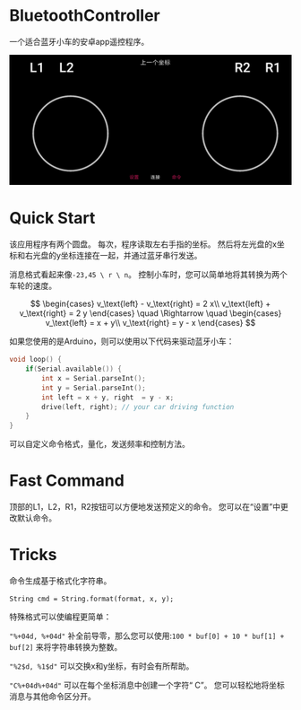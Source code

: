 # BluetoothController

一个适合蓝牙小车的安卓app遥控程序。

![](fig.png)

# Quick Start

该应用程序有两个圆盘。 每次，程序读取左右手指的坐标。 然后将左光盘的x坐标和右光盘的y坐标连接在一起，并通过蓝牙串行发送。

消息格式看起来像`-23,45 \ r \ n`。 控制小车时，您可以简单地将其转换为两个车轮的速度。

$$
\begin{cases}
v_\text{left} - v_\text{right} = 2 x\\
v_\text{left} + v_\text{right} = 2 y
\end{cases}
\quad
\Rightarrow
\quad
\begin{cases}
v_\text{left} = x + y\\
v_\text{right} = y - x
\end{cases}
$$

如果您使用的是Arduino，则可以使用以下代码来驱动蓝牙小车：
```c++
void loop() {
    if(Serial.available()) {
        int x = Serial.parseInt();
        int y = Serial.parseInt();
        int left = x + y, right  = y - x;
        drive(left, right); // your car driving function
    }
}
```

可以自定义命令格式，量化，发送频率和控制方法。

# Fast Command
顶部的L1，L2，R1，R2按钮可以方便地发送预定义的命令。 您可以在“设置”中更改默认命令。

# Tricks

命令生成基于格式化字符串。
```
String cmd = String.format(format, x, y);
```

特殊格式可以使编程更简单：

`"%+04d, %+04d"` 补全前导零，那么您可以使用:```100 * buf[0] + 10 * buf[1] + buf[2]``` 来将字符串转换为整数。

`"%2$d, %1$d"` 可以交换x和y坐标，有时会有所帮助。

`"C%+04d%+04d"` 可以在每个坐标消息中创建一个字符“ C”。 您可以轻松地将坐标消息与其他命令区分开。
